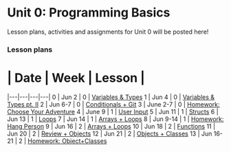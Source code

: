# Unit 0: Programming Basics

Lesson plans, activities and assignments for Unit 0 will be posted here!

### Lesson plans

 # |  Date | Week | Lesson |
|---|---|---|---|
 0 | Jun 2 | 0 | [Variables & Types](https://github.com/accesscode-2-2/unit-0/blob/master/lessons/week-0/2015-06-02_variables.md)
 1 | Jun 4 | 0 | [Variables & Types pt. II](lessons/week-0/2015-06-04_variables-2.md)
 2 | Jun 6-7 | 0 | [Conditionals + Git](https://github.com/accesscode-2-2/unit-0/blob/master/lessons/week-0/2015-06-06_conditionals.md)
 3 | June 2-7 | 0 | [Homework: Choose Your Adventure](https://github.com/accesscode-2-2/unit-0/blob/master/homework/week_0_homework.md)
 4 | June 9 | 1 | [User Input](https://github.com/accesscode-2-2/unit-0/blob/master/lessons/week-1/2015-06-09_user_input.md)
5 | Jun 11 | 1 | [Structs](https://github.com/accesscode-2-2/unit-0/blob/master/lessons/week-1/2015-06-11_structs.md)
6 | Jun 13 | 1 | [Loops](https://github.com/accesscode-2-2/unit-0/blob/master/lessons/week-1/2015-06-13_loops.md)
7 | Jun 14 | 1 | [Arrays + Loops](https://github.com/accesscode-2-2/unit-0/blob/master/lessons/week-1/2015-06-14_loops_arrays.md)
8 | Jun 9-14 | 1 | [Homework: Hang Person](https://github.com/accesscode-2-2/unit-0/blob/master/homework/week_1_homework.md)
9 | Jun 16 | 2 | [Arrays + Loops](https://github.com/accesscode-2-2/unit-0/blob/master/lessons/week-2/2015-06-16_bubble_sort.md)
10 | Jun 18 | 2 | [Functions](https://github.com/accesscode-2-2/unit-0/blob/master/lessons/week-2/2015-06-18_functions.md)
11 | Jun 20 | 2 | [Review + Objects](https://github.com/accesscode-2-2/unit-0/blob/master/lessons/week-2/2015-06-20_review_objects.md)
12 | Jun 21 | 2 | [Objects + Classes](https://github.com/accesscode-2-2/unit-0/blob/master/lessons/week-2/2015-06-21_pairing_objects.md)
13 | Jun 16-21 | 2 | [Homework: Object+Classes](https://github.com/accesscode-2-2/unit-0-hw-week-2)
